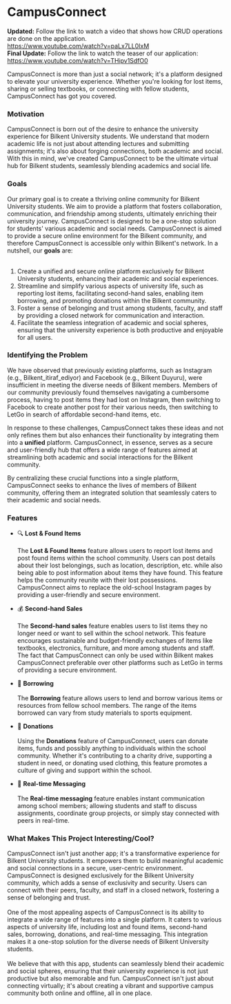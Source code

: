 # CampusConnect

**Updated:**  Follow the link to watch a video that shows how CRUD operations are done on the application.  
https://www.youtube.com/watch?v=paLx7LL0IxM  
**Final Update:** Follow the link to watch the teaser of our application: https://www.youtube.com/watch?v=THipv1SdfO0

CampusConnect is more than just a social network; it's a platform designed to elevate your university experience. Whether you're looking for lost items, sharing or selling textbooks, or connecting with fellow students, CampusConnect has got you covered.

### Motivation
CampusConnect is born out of the desire to enhance the university experience for Bilkent University students. We understand that modern academic life is not just about attending lectures and submitting assignments; it's also about forging connections, both academic and social. With this in mind, we've created CampusConnect to be the ultimate virtual hub for Bilkent students, seamlessly blending academics and social life.  

### Goals

Our primary goal is to create a thriving online community for Bilkent University students. We aim to provide a platform that fosters collaboration, communication, and friendship among students, ultimately enriching their university journey. CampusConnect is designed to be a one-stop solution for students' various academic and social needs. CampusConnect is aimed to provide a secure online environment for the Bilkent community, and therefore CampusConnect is accessible only within Bilkent's network. In a nutshell, our **goals** are: <br /><br />

1. Create a unified and secure online platform exclusively for Bilkent University students, enhancing their academic and social experiences.
1. Streamline and simplify various aspects of university life, such as reporting lost items, facilitating second-hand sales, enabling item borrowing, and promoting donations within the Bilkent community.
1. Foster a sense of belonging and trust among students, faculty, and staff by providing a closed network for communication and interaction.
1. Facilitate the seamless integration of academic and social spheres, ensuring that the university experience is both productive and enjoyable for all users.

### Identifying the Problem

We have observed that previously existing platforms, such as Instagram (e.g., Bilkent_itiraf_ediyor) and Facebook (e.g., Bilkent Duyuru), were insufficient in meeting the diverse needs of Bilkent members. Members of our community previously found themselves navigating a cumbersome process, having to post items they had lost on Instagram, then switching to Facebook to create another post for their various needs, then switching to LetGo in search of affordable second-hand items, etc.  

In response to these challenges, CampusConnect takes these ideas and not only refines them but also enhances their functionality by integrating them into a **unified** platform. CampusConnect, in essence, serves as a secure and user-friendly hub that offers a wide range of features aimed at streamlining both academic and social interactions for the Bilkent community.  

By centralizing these crucial functions into a single platform, CampusConnect seeks to enhance the lives of members of Bilkent community, offering them an integrated solution that seamlessly caters to their academic and social needs.

### Features

* 🔍 **Lost & Found Items**<br /><br />
The **Lost & Found Items** feature allows users to report lost items and post found items within the school community. Users can post details about their lost belongings, such as location, description, etc. while also being able to post information about items they have found. This feature helps the community reunite with their lost possessions. CampusConnect aims to replace the old-school Instagram pages by providing a user-friendly and secure environment.

* 💰 **Second-hand Sales**<br /><br />
The **Second-hand sales** feature enables users to list items they no longer need or want to sell within the school network. This feature encourages sustainable and budget-friendly exchanges of items like textbooks, electronics, furniture, and more among students and staff. The fact that CampusConnect can only be used within Bilkent makes CampusConnect preferable over other platforms such as LetGo in terms of providing a secure environment.

* 🤝 **Borrowing**<br /><br />
The **Borrowing** feature allows users to lend and borrow various items or resources from fellow school members. The range of the items borrowed can vary from study materials to sports equipment. 

* 🎁 **Donations**<br /><br />
Using the **Donations** feature of CampusConnect, users can donate items, funds and possibly anything to individuals within the school community. Whether it's contributing to a charity drive, supporting a student in need, or donating used clothing, this feature promotes a culture of giving and support within the school.

* 💬 **Real-time Messaging**<br /><br />
The **Real-time messaging** feature enables instant communication among school members; allowing students and staff to discuss assignments, coordinate group projects, or simply stay connected with peers in real-time.

### What Makes This Project Interesting/Cool?
CampusConnect isn't just another app; it's a transformative experience for Bilkent University students. It empowers them to build meaningful academic and social connections in a secure, user-centric environment. CampusConnect is designed exclusively for the Bilkent University community, which adds a sense of exclusivity and security. Users can connect with their peers, faculty, and staff in a closed network, fostering a sense of belonging and trust. <br /><br />
One of the most appealing aspects of CampusConnect is its ability to integrate a wide range of features into a single platform. It caters to various aspects of university life, including lost and found items, second-hand sales, borrowing, donations, and real-time messaging. This integration makes it a one-stop solution for the diverse needs of Bilkent University students.<br /><br />
We believe that with this app, students can seamlessly blend their academic and social spheres, ensuring that their university experience is not just productive but also memorable and fun. CampusConnect isn't just about connecting virtually; it's about creating a vibrant and supportive campus community both online and offline, all in one place.
